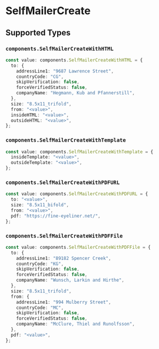 # SelfMailerCreate


## Supported Types

### `components.SelfMailerCreateWithHTML`

```typescript
const value: components.SelfMailerCreateWithHTML = {
  to: {
    addressLine1: "9687 Lawrence Street",
    countryCode: "CG",
    skipVerification: false,
    forceVerifiedStatus: false,
    companyName: "Hegmann, Kub and Pfannerstill",
  },
  size: "8.5x11_trifold",
  from: "<value>",
  insideHTML: "<value>",
  outsideHTML: "<value>",
};
```

### `components.SelfMailerCreateWithTemplate`

```typescript
const value: components.SelfMailerCreateWithTemplate = {
  insideTemplate: "<value>",
  outsideTemplate: "<value>",
};
```

### `components.SelfMailerCreateWithPDFURL`

```typescript
const value: components.SelfMailerCreateWithPDFURL = {
  to: "<value>",
  size: "8.5x11_bifold",
  from: "<value>",
  pdf: "https://fine-eyeliner.net/",
};
```

### `components.SelfMailerCreateWithPDFFile`

```typescript
const value: components.SelfMailerCreateWithPDFFile = {
  to: {
    addressLine1: "89182 Spencer Creek",
    countryCode: "KG",
    skipVerification: false,
    forceVerifiedStatus: false,
    companyName: "Wunsch, Larkin and Hirthe",
  },
  size: "8.5x11_trifold",
  from: {
    addressLine1: "994 Mulberry Street",
    countryCode: "MC",
    skipVerification: false,
    forceVerifiedStatus: false,
    companyName: "McClure, Thiel and Runolfsson",
  },
  pdf: "<value>",
};
```

